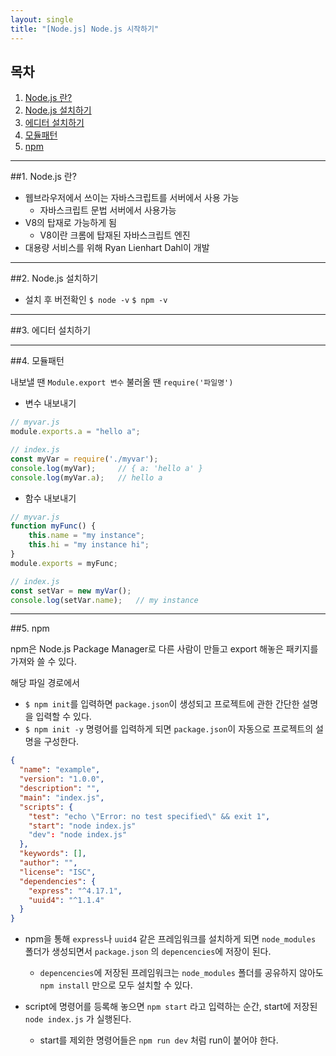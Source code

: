 ```yaml
---
layout: single
title: "[Node.js] Node.js 시작하기"
---
```


## 목차

1. [Node.js 란?](#1.-Node.js-란?)
2. [Node.js 설치하기](#2.-Node.js-설치하기)
3. [에디터 설치하기](#3.-에디터-설치하기)
4. [모듈패턴](#4.-모듈패턴)
5. [npm](#5.-npm)

---

##1. Node.js 란?

- 웹브라우저에서 쓰이는 자바스크립트를 서버에서 사용 가능
  - 자바스크립트 문법 서버에서 사용가능
- V8의 탑재로 가능하게 됨
  - V8이란 크롬에 탑재된 자바스크립트 엔진
- 대용량 서비스를 위해 Ryan Lienhart Dahl이 개발

---

##2. Node.js 설치하기

- 설치 후 버전확인
`$ node -v`
`$ npm -v` 

---

##3. 에디터 설치하기

---

##4. 모듈패턴

내보낼 땐 `Module.export 변수`
불러올 땐 `require('파일명')`

- 변수 내보내기

```js
// myvar.js
module.exports.a = "hello a";
```

```js
// index.js
const myVar = require('./myvar');
console.log(myVar);     // { a: 'hello a' }
console.log(myVar.a);   // hello a
```

- 함수 내보내기

```js
// myvar.js
function myFunc() {
    this.name = "my instance";
    this.hi = "my instance hi";
}
module.exports = myFunc;
```

```js
// index.js
const setVar = new myVar();
console.log(setVar.name);   // my instance
```

---

##5. npm

npm은 Node.js Package Manager로 다른 사람이 만들고 export 해놓은 패키지를 가져와 쓸 수 있다.

해당 파일 경로에서
- `$ npm init`를 입력하면 `package.json`이 생성되고 프로젝트에 관한 간단한 설명을 입력할 수 있다. 
- `$ npm init -y` 명령어를 입력하게 되면 `package.json`이 자동으로 프로젝트의 설명을 구성한다.

```json
{
  "name": "example",
  "version": "1.0.0",
  "description": "",
  "main": "index.js",
  "scripts": {
    "test": "echo \"Error: no test specified\" && exit 1",
    "start": "node index.js"
    "dev": "node index.js"
  },
  "keywords": [],
  "author": "",
  "license": "ISC",
  "dependencies": {
    "express": "^4.17.1",
    "uuid4": "^1.1.4"
  }
}
```

- npm을 통해 `express`나 `uuid4` 같은 프레임워크를 설치하게 되면 `node_modules` 폴더가 생성되면서 `package.json` 의 `depencencies`에 저장이 된다.

  - `depencencies`에 저장된 프레임워크는 `node_modules` 폴더를 공유하지 않아도  `npm install` 만으로 모두 설치할 수 있다.

- script에 명령어를 등록해 놓으면 `npm start` 라고 입력하는 순간, start에 저장된 `node index.js` 가 실행된다.
  - start를 제외한 명령어들은 `npm run dev` 처럼 run이 붙어야 한다.